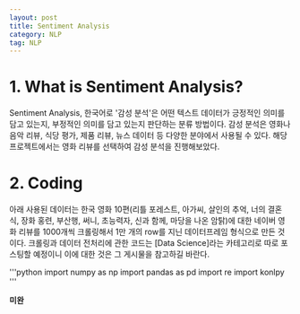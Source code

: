 ```yaml
---
layout: post
title: Sentiment Analysis
category: NLP
tag: NLP
---
```


# 1. What is Sentiment Analysis?  
Sentiment Analysis, 한국어로 '감성 분석'은 어떤 텍스트 데이터가 긍정적인 의미를 담고 있는지, 부정적인 의미를 담고 있는지 판단하는 분류 방법이다. 감성 분석은 영화나 음악 리뷰, 식당 평가, 제품 리뷰, 뉴스 데이터 등 다양한 분야에서 사용될 수 있다. 해당 프로젝트에서는 영화 리뷰를 선택하여 감성 분석을 진행해보았다.  

# 2. Coding  
아래 사용된 데이터는 한국 영화 10편(리틀 포레스트, 아가씨, 살인의 추억, 너의 결혼식, 장화 홍련, 부산행, 써니, 초능력자, 신과 함께, 마당을 나온 암탉)에 대한 네이버 영화 리뷰를 1000개씩 크롤링해서 1만 개의 row를 지닌 데이터프레임 형식으로 만든 것이다. 크롤링과 데이터 전처리에 관한 코드는 [Data Science]라는 카테고리로 따로 포스팅할 예정이니 이에 대한 것은 그 게시물을 참고하길 바란다.  

'''python
import numpy as np
import pandas as pd
import re
import konlpy
'''

**미완**  
